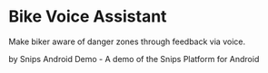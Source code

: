 # Bike Voice Assistant
Make biker aware of danger zones through feedback via voice.

by Snips Android Demo - A demo of the Snips Platform for Android

